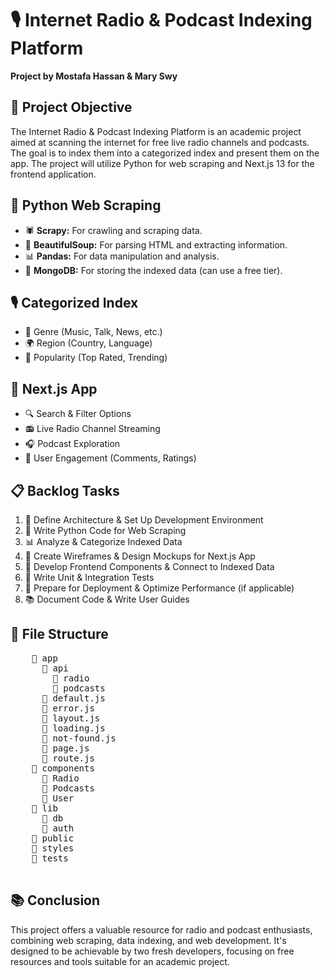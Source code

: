 <body>
    <h1>🎙️ Internet Radio & Podcast Indexing Platform</h1>
    <p><strong>Project by Mostafa Hassan & Mary Swy</strong></p>
    <h2>📜 Project Objective</h2>
    <p>The Internet Radio & Podcast Indexing Platform is an academic project aimed at scanning the internet for free live radio channels and podcasts. The goal is to index them into a categorized index and present them on the app. The project will utilize Python for web scraping and Next.js 13 for the frontend application.</p>
    <h2>🐍 Python Web Scraping</h2>
    <ul>
        <li>🕷️ <strong>Scrapy:</strong> For crawling and scraping data.</li>
        <li>🧹 <strong>BeautifulSoup:</strong> For parsing HTML and extracting information.</li>
        <li>📊 <strong>Pandas:</strong> For data manipulation and analysis.</li>
        <li>💽 <strong>MongoDB:</strong> For storing the indexed data (can use a free tier).</li>
    </ul>
    <h2>🎙️ Categorized Index</h2>
    <ul>
        <li>🎵 Genre (Music, Talk, News, etc.)</li>
        <li>🌍 Region (Country, Language)</li>
        <li>🌟 Popularity (Top Rated, Trending)</li>
    </ul>
    <h2>📱 Next.js App</h2>
    <ul>
        <li>🔍 Search & Filter Options</li>
        <li>📻 Live Radio Channel Streaming</li>
        <li>🎧 Podcast Exploration</li>
        <li>👥 User Engagement (Comments, Ratings)</li>
    </ul>
    <h2>📋 Backlog Tasks</h2>
    <ol>
        <li>🧱 Define Architecture & Set Up Development Environment</li>
        <li>🐍 Write Python Code for Web Scraping</li>
        <li>📊 Analyze & Categorize Indexed Data</li>
        <li>🎨 Create Wireframes & Design Mockups for Next.js App</li>
        <li>📝 Develop Frontend Components & Connect to Indexed Data</li>
        <li>🧪 Write Unit & Integration Tests</li>
        <li>🚀 Prepare for Deployment & Optimize Performance (if applicable)</li>
        <li>📚 Document Code & Write User Guides</li>
    </ol>
    <h2>📁 File Structure</h2>
    <pre>
    📁 app
      📁 api
        📁 radio
        📁 podcasts
      📁 default.js
      📁 error.js
      📁 layout.js
      📁 loading.js
      📁 not-found.js
      📁 page.js
      📁 route.js
    📁 components
      📁 Radio
      📁 Podcasts
      📁 User
    📁 lib
      📁 db
      📁 auth
    📁 public
    📁 styles
    📁 tests
    </pre>
    <h2>📚 Conclusion</h2>
    <p>This project offers a valuable resource for radio and podcast enthusiasts, combining web scraping, data indexing, and web development. It's designed to be achievable by two fresh developers, focusing on free resources and tools suitable for an academic project.</p>
</body>
